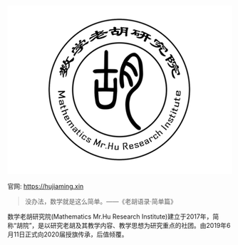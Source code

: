 ![flag](flag.png)

官网: https://hujiaming.xin

> 没办法，数学就是这么简单。——《老胡语录·简单篇》

数学老胡研究院(Mathematics Mr.Hu Research Institute)建立于2017年，简称“胡院”，是以研究老胡及其教学内容、教学思想为研究重点的社团。由2019年6月11日正式向2020届授旗传承，后值倾覆。